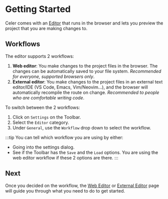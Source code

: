 # Getting Started
Celer comes with an [Editor](scheme://celer.placeholder.domain/edit) that runs in the browser and lets you preview the project that you are making changes to.

## Workflows
The editor supports 2 workflows:
1. **Web editor**: You make changes to the project files in the browser. The changes can be automatically saved to your file system. *Recommended for everyone, supported browsers only*.
2. **External editor**: You make changes to the project files in an external text editor/IDE (VS Code, Emacs, Vim/Neovim...), and the browser will automatically recompile the route on change. *Recommended to people who are comfortable writing code*.

To switch between the 2 workflows:
1. Click on <FluentIcon name="Settings20Regular"/> `Settings` on the Toolbar.
2. Select the <FluentIcon name="Code20Regular" /> `Editor` category.
3. Under `General`, use the `Workflow` drop down to select the workflow.

:::tip
You can tell which workflow you are using by either:
- Going into the settings dialog.
- See if the Toolbar has the <FluentIcon name="Save20Regular" /> `Save` and the <FluentIcon name="FolderArrowUp20Regular" /> `Load` options.
You are using the web editor workflow if these 2 options are there.
:::

## Next
Once you decided on the workflow, the [Web Editor](./web.md) or [External Editor](./external.md)
page will guide you through what you need to do to get started.

